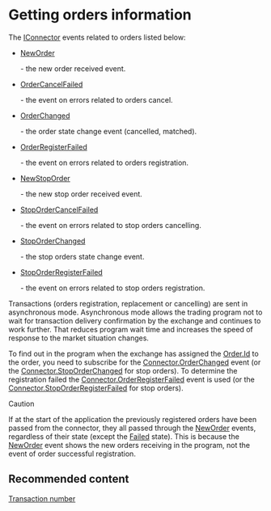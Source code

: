 # Getting orders information

The [IConnector](xref:StockSharp.BusinessEntities.IConnector) events related to orders listed below:

- [NewOrder](xref:StockSharp.BusinessEntities.ITransactionProvider.NewOrder)

   \- the new order received event. 
- [OrderCancelFailed](xref:StockSharp.Algo.Connector.OrderCancelFailed)

   \- the event on errors related to orders cancel. 
- [OrderChanged](xref:StockSharp.Algo.Connector.OrderChanged)

   \- the order state change event (cancelled, matched). 
- [OrderRegisterFailed](xref:StockSharp.Algo.Connector.OrderRegisterFailed)

   \- the event on errors related to orders registration. 
- [NewStopOrder](xref:StockSharp.Algo.Connector.NewStopOrder)

   \- the new stop order received event. 
- [StopOrderCancelFailed](xref:StockSharp.Algo.Connector.StopOrderCancelFailed)

   \- the event on errors related to stop orders cancelling. 
- [StopOrderChanged](xref:StockSharp.Algo.Connector.StopOrderChanged)

   \- the stop orders state change event. 
- [StopOrderRegisterFailed](xref:StockSharp.Algo.Connector.StopOrderRegisterFailed)

   \- the event on errors related to stop orders registration. 

Transactions (orders registration, replacement or cancelling) are sent in asynchronous mode. Asynchronous mode allows the trading program not to wait for transaction delivery confirmation by the exchange and continues to work further. That reduces program wait time and increases the speed of response to the market situation changes. 

To find out in the program when the exchange has assigned the [Order.Id](xref:StockSharp.BusinessEntities.Order.Id) to the order, you need to subscribe for the [Connector.OrderChanged](xref:StockSharp.Algo.Connector.OrderChanged) event (or the [Connector.StopOrderChanged](xref:StockSharp.Algo.Connector.StopOrderChanged) for stop orders). To determine the registration failed the [Connector.OrderRegisterFailed](xref:StockSharp.Algo.Connector.OrderRegisterFailed) event is used (or the [Connector.StopOrderRegisterFailed](xref:StockSharp.Algo.Connector.StopOrderRegisterFailed) for stop orders). 

> [!CAUTION]
> If at the start of the application the previously registered orders have been passed from the connector, they all passed through the [NewOrder](xref:StockSharp.BusinessEntities.ITransactionProvider.NewOrder) events, regardless of their state (except the [Failed](xref:StockSharp.Messages.OrderStates.Failed) state). This is because the [NewOrder](xref:StockSharp.Algo.Connector.NewOrder) event shows the new orders receiving in the program, not the event of order successful registration. 

## Recommended content

[Transaction number](OrdersTransactionId.md)
